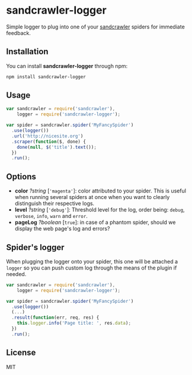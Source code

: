 # sandcrawler-logger

Simple logger to plug into one of your [sandcrawler](http://medialab.github.io/sandcrawler/) spiders for immediate feedback.

## Installation

You can install **sandcrawler-logger** through npm:

```bash
npm install sandcrawler-logger
```

## Usage

```js
var sandcrawler = require('sandcrawler'),
    logger = require('sandcrawler-logger');

var spider = sandcrawler.spider('MyFancySpider')
  .use(logger())
  .url('http://nicesite.org')
  .scraper(function($, done) {
    done(null, $('title').text());
  })
  .run();
```

## Options

* **color** *?string* [`'magenta'`]: color attributed to your spider. This is useful when running several spiders at once when you want to clearly distinguish their respective logs.
* **level** *?string* [`'debug'`]: Threshold level for the log, order being: `debug`, `verbose`, `info`, `warn` and `error`.
* **pageLog** *?boolean* [`true`]: in case of a phantom spider, should we display the web page's log and errors?

## Spider's logger

When plugging the logger onto your spider, this one will be attached a `logger` so you can push custom log through the means of the plugin if needed.

```js
var sandcrawler = require('sandcrawler'),
    logger = require('sandcrawler-logger');

var spider = sandcrawler.spider('MyFancySpider')
  .use(logger())
  (...)
  .result(function(err, req, res) {
    this.logger.info('Page title: ', res.data);
  })
  .run();
```

## License

MIT
